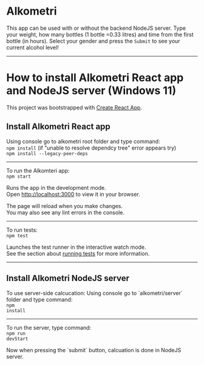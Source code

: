 # Alkometri 
This app can be used with or without the backend NodeJS server. Type your weight, how many bottles (1 bottle =0.33 litres) and time from the first bottle (in hours).
Select your gender and press the `Submit`  to see your current alcohol level!

***
# How to install Alkometri React app and NodeJS server (Windows 11)
This project was bootstrapped with [Create React App](https://github.com/facebook/create-react-app).

## Install Alkometri React app
Using console go to alkometri root folder and type command:<br> 
<code>npm install</code> 
(if "unable to resolve dependcy tree" error appears try)<br> 
<code>npm install --legacy-peer-deps</code>
***
To run the Alkomteri app:<br>
<code>npm start</code>

Runs the app in the development mode.\
Open [http://localhost:3000](http://localhost:3000) to view it in your browser.

The page will reload when you make changes.\
You may also see any lint errors in the console.
***
To run tests:<br>
<code>npm test</code>

Launches the test runner in the interactive watch mode.\
See the section about [running tests](https://facebook.github.io/create-react-app/docs/running-tests) for more information.
***

## Install Alkometri NodeJS server
To use server-side calcucation:
Using console go to ´alkometri/server´ folder and type command:<br>
<code>npm install</code>
***
To run the server, type command:<br>
<code>npm run devStart</code>

Now when pressing the ´submit´ button, calcuation is done in NodeJS server.



